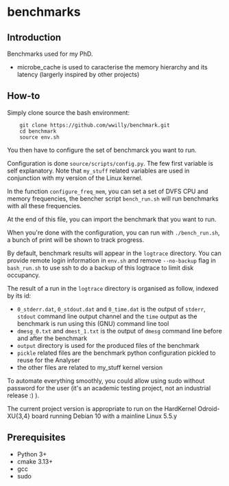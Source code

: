 # benchmarks

## Introduction

Benchmarks used for my PhD.

* microbe_cache is used to caracterise the memory hierarchy and its latency (largerly inspired by other projects)

## How-to

Simply clone source the bash environment:

```
    git clone https://github.com/wwilly/benchmark.git
    cd benchmark
    source env.sh
```

You then have to configure the set of benchmarck you want to run.

Configuration is done `source/scripts/config.py`. The few first variable is self explanatory.
Note that `my_stuff` related variables are used in conjunction with my version of the Linux kernel.

In the function `configure_freq_mem`, you can set a set of DVFS CPU and memory frequencies,
the bencher script `bench_run.sh` will run benchmarks with all these frequencies.

At the end of this file, you can import the benchmark that you want to run.

When you're done with the configuration, you can run with `./bench_run.sh`,
a bunch of print will be shown to track progress.

By default, benchmark results will appear in the `logtrace` directory.
You can provide remote login information in `env.sh` and remove `--no-backup` flag in `bash_run.sh` to use ssh to do a backup of this logtrace to limit disk occupancy.

The result of a run in the `logtrace` directory is organised as follow, indexed by its id:
* `0_stderr.dat`, `0_stdout.dat` and `0_time.dat` is the output of `stderr`, `stdout` command line output channel and the `time` output as the benchmark is run using this (GNU) command line tool
* `dmesg_0.txt` and `dmest_1.txt` is the output of `dmesg` command line before and after the benchmark
* `output` directory is used for the produced files of the benchmark
* `pickle` related files are the benchmark python configuration pickled to reuse for the Analyser
* the other files are related to my_stuff kernel version

To automate everything smoothly, you could allow using sudo without password for the user (it's an academic testing project, not an industrial release :) ).

The current project version is appropriate to run on the HardKernel Odroid-XU{3,4} board running Debian 10 with a mainline Linux 5.5.y

## Prerequisites
* Python 3+
* cmake 3.13+
* gcc
* sudo
